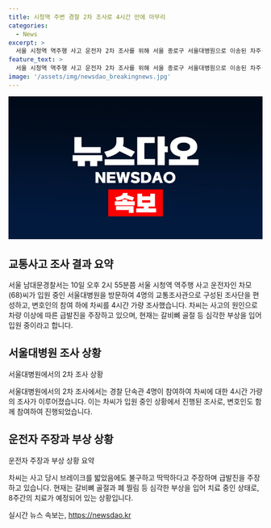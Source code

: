 ```yaml
---
title: 시청역 주변 경찰 2차 조사로 4시간 만에 마무리
categories:
  - News
excerpt: >
  서울 시청역 역주행 사고 운전자 2차 조사를 위해 서울 종로구 서울대병원으로 이송된 차주(68)씨. 경찰은 입원한 차주를 찾아 피의자 조사를 진행했고, 변호인과 함께 4시간 가량 조사를 진행했다. 차씨는 사고 원인을 차량 이상에 따른 급발진이라 주장하며, 갈비뼈 골절 등 사고로 부상을 입었으며 치료 중이다. (150자)
feature_text: >
  서울 시청역 역주행 사고 운전자 2차 조사를 위해 서울 종로구 서울대병원으로 이송된 차주(68)씨. 경찰은 입원한 차주를 찾아 피의자 조사를 진행했고, 변호인과 함께 4시간 가량 조사를 진행했다. 차씨는 사고 원인을 차량 이상에 따른 급발진이라 주장하며, 갈비뼈 골절 등 사고로 부상을 입었으며 치료 중이다. (150자)
image: '/assets/img/newsdao_breakingnews.jpg'
---
```


<p><img src="/assets/img/newsdao_breakingnews.jpg" alt="firstkoreanews 속보" /></p>

<h2 data-ke-size="size26">교통사고 조사 결과 요약</h2>

<p data-ke-size="size16"></p>

<p>서울 남대문경찰서는 10일 오후 2시 55분쯤 서울 시청역 역주행 사고 운전자인 차모(68)씨가 입원 중인 서울대병원을 방문하여 4명의 교통조사관으로 구성된 조사단을 편성하고, 변호인의 참여 하에 차씨를 4시간 가량 조사했습니다. 차씨는 사고의 원인으로 차량 이상에 따른 급발진을 주장하고 있으며, 현재는 갈비뼈 골절 등 심각한 부상을 입어 입원 중이라고 합니다.</p>

<h2 data-ke-size="size26">서울대병원 조사 상황</h2>

<p data-ke-size="size16">서울대병원에서의 2차 조사 상황</p>

<p>서울대병원에서의 2차 조사에서는 경찰 단속관 4명이 참여하여 차씨에 대한 4시간 가량의 조사가 이루어졌습니다. 이는 차씨가 입원 중인 상황에서 진행된 조사로, 변호인도 함께 참여하여 진행되었습니다.</p>

<h2 data-ke-size="size26">운전자 주장과 부상 상황</h2>

<p data-ke-size="size16">운전자 주장과 부상 상황 요약</p>

<p>차씨는 사고 당시 브레이크를 밟았음에도 불구하고 딱딱하다고 주장하며 급발진을 주장하고 있습니다. 현재는 갈비뼈 골절과 폐 찔림 등 심각한 부상을 입어 치료 중인 상태로, 8주간의 치료가 예정되어 있는 상황입니다.</p>
실시간 뉴스 속보는, <a href="https://newsdao.kr" rel="dofollow">https://newsdao.kr</a>


